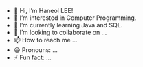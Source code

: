 - 👋 Hi, I’m Haneol LEE!
- 👀 I’m interested in Computer Programming.
- 🌱 I’m currently learning Java and SQL.
- 💞️ I’m looking to collaborate on ...
- 📫 How to reach me ...
- 😄 Pronouns: ...
- ⚡ Fun fact: ...

<!---
han3o1/han3o1 is a ✨ special ✨ repository because its `README.md` (this file) appears on your GitHub profile.
You can click the Preview link to take a look at your changes.
--->
